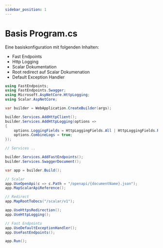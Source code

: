 ```yaml
---
sidebar_position: 1
---
```


# Basis Program.cs

Eine basiskonfiguration mit folgenden Inhalten:

- Fast Endpoints
- Http Logging
- Scalar Dokumentation
- Root redirect auf Scalar Dokumenation
- Default Exception Handler

```csharp title="Program.cs"
using FastEndpoints;
using FastEndpoints.Swagger;
using Microsoft.AspNetCore.HttpLogging;
using Scalar.AspNetCore;

var builder = WebApplication.CreateBuilder(args);

builder.Services.AddHttpClient();
builder.Services.AddHttpLogging(options =>
{
    options.LoggingFields = HttpLoggingFields.All | HttpLoggingFields.RequestQuery;
    options.CombineLogs = true;
});

// Services ..

builder.Services.AddFastEndpoints();
builder.Services.SwaggerDocument();

var app = builder.Build();

// Scalar
app.UseOpenApi(c => c.Path = "/openapi/{documentName}.json");    
app.MapScalarApiReference();

// Redirect
app.MapRootToDocs("/scalar/v1");

app.UseHttpsRedirection();
app.UseHttpLogging();

// Fast Endpoints
app.UseDefaultExceptionHandler();
app.UseFastEndpoints();

app.Run();
```